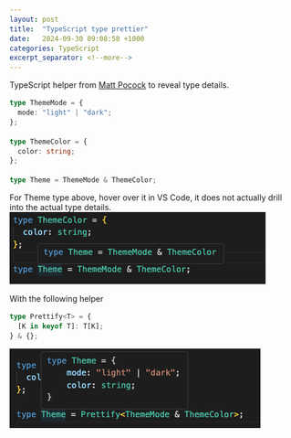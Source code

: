 ```yaml
---
layout: post
title:  "TypeScript type prettier"
date:   2024-09-30 09:08:58 +1000
categories: TypeScript
excerpt_separator: <!--more-->
---
```


TypeScript helper from [Matt Pocock](https://twitter.com/mattpocockuk) to reveal type details.


```typescript
type ThemeMode = {
  mode: "light" | "dark";
};

type ThemeColor = {
  color: string;
};

type Theme = ThemeMode & ThemeColor;
```

For Theme type above, hover over it in VS Code, it does not actually drill into the actual type details.
![image](https://github.com/StormHub/stormhub/blob/main/resources/2024-09-30/type.png?raw=true)

With the following helper

```typescript
type Prettify<T> = {
  [K in keyof T]: T[K];
} & {};
```

![image](https://github.com/StormHub/stormhub/blob/main/resources/2024-09-30/prettier.png?raw=true)

<!--more-->

